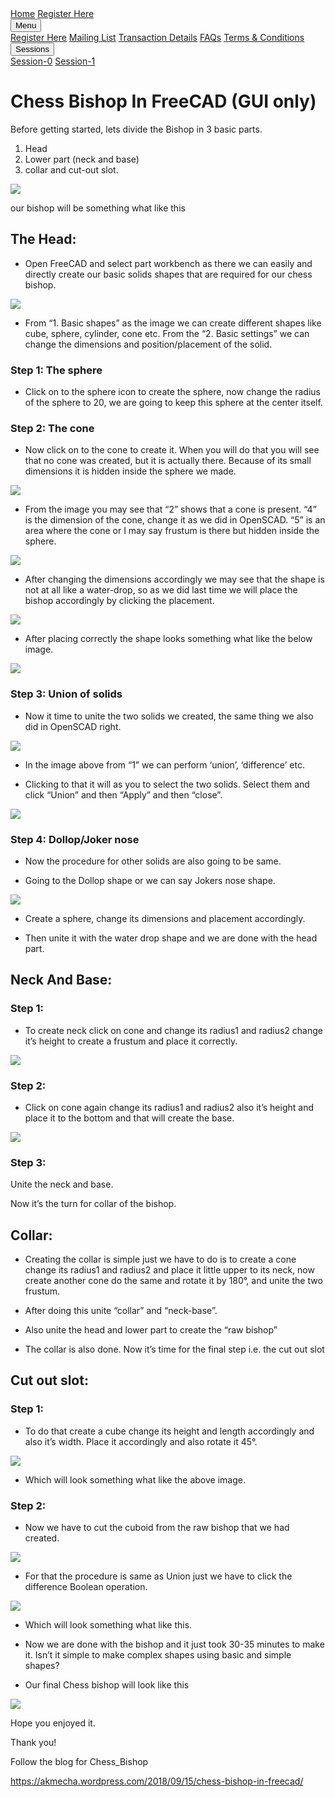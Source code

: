 <link rel = "stylesheet" href = "style/intro.css">

<link rel = "stylesheet" href = "https://www.w3schools.com/w3css/4/w3.css">

<div class="w3-bar w3-light-grey">
<a href="https://greatdevelopers.github.io/ScriptCAD" class="w3-bar-item w3-button">Home</a>
<a href="https://goo.gl/forms/YeDk8IqOeDLKQOtB2" class="w3-bar-item w3-button" target="_blank">Register Here</a>
<div class="w3-dropdown-hover">
<button class="w3-button">Menu</button>
<div class="w3-dropdown-content w3-bar-block w3-card-4">
<a href="https://goo.gl/forms/YeDk8IqOeDLKQOtB2" class="w3-bar-item w3-button" target="_blank">Register Here</a>
<a href="https://groups.google.com/forum/#!forum/greatbim" class="w3-bar-item w3-button" target="_blank">Mailing List</a>
<a href="https://greatdevelopers.github.io/ScriptCAD/Payment.html" class="w3-bar-item w3-button">Transaction Details</a>
<a href="https://greatdevelopers.github.io/ScriptCAD/FAQ.html" class="w3-bar-item w3-button">FAQs</a>
<a href="https://greatdevelopers.github.io/ScriptCAD/Terms.html" class="w3-bar-item w3-button">Terms & Conditions</a>
</div>
</div>

<div class="w3-dropdown-hover">
<button class="w3-button">Sessions</button>
<div class="w3-dropdown-content w3-bar-block w3-card-4">
<a href="https://greatdevelopers.github.io/ScriptCAD/Session0/Session0.html" class="w3-bar-item w3-button">Session-0</a>
<a href="https://greatdevelopers.github.io/ScriptCAD/Bishop_Tutorial.html" class="w3-bar-item w3-button">Session-1</a>
</div>
</div>

</div>

# Chess Bishop In FreeCAD (GUI only)

Before getting started, lets divide the Bishop in 3 basic parts.   
1. Head   
1. Lower part (neck and base)
1. collar and cut-out slot.

![](images/BishopPart.png)

our bishop will be something what like this

## The Head:

* Open FreeCAD and select part workbench as there we can easily and
directly create our basic solids shapes that are required for our chess
bishop.

![](images/Bishop1.jpg)

* From “1. Basic shapes” as the image we can create different shapes like
cube, sphere, cylinder, cone etc. From the “2. Basic settings” we can
change the dimensions and position/placement of the solid.

### Step 1: The sphere

* Click on to the sphere icon to create the sphere, now change the radius
of the sphere to 20, we are going to keep this sphere at the center itself.

### Step 2: The cone

* Now click on to the cone to create it. When you will do that you will see
that no cone was created, but it is actually there. Because of its small
dimensions it is hidden inside the sphere we made.

![](images/Bishop2.png)

* From the image you may see that “2” shows that a cone is present. “4” is
the dimension of the cone, change it as we did in OpenSCAD. “5” is an
area where the cone or I may say frustum is there but hidden inside the
sphere.

![](images/Bishop3.png)

* After changing the dimensions accordingly we may see that the shape is
not at all like a water-drop, so as we did last time we will place the
bishop accordingly by clicking the placement.

![](images/Bishop4.png)

* After placing correctly the shape looks something what like the below
image.

![](images/Bishop5.png)

### Step 3: Union of solids

* Now it time to unite the two solids we created, the same thing we also
did in OpenSCAD right.

![](images/Bishop6.png)

* In the image above from “1” we can perform ‘union’, ‘difference’ etc.

* Clicking to that it will as you to select the two solids. Select them
and click “Union” and then “Apply” and then “close”.

![](images/Bishop7.png)

### Step 4: Dollop/Joker nose

* Now the procedure for other solids are also going to be same.

* Going to the Dollop shape or we can say Jokers nose shape.

![](images/Bishop8.png)

* Create a sphere, change its dimensions and placement accordingly.

* Then unite it with the water drop shape and we are done with the head
part.

## Neck And Base:

### Step 1:

* To create neck click on cone and change its radius1 and radius2 change
it’s height to create a frustum and place it correctly.

![](images/Bishop9.png)

### Step 2:

* Click on cone again change its radius1 and radius2 also it’s height and
place it to the bottom and that will create the base.

![](images/Bishop10.png)

### Step 3:

Unite the neck and base.

Now it’s the turn for collar of the bishop.

## Collar:

* Creating the collar is simple just we have to do is to create a cone
change its radius1 and radius2 and place it little upper to its neck,
now create another cone do the same and rotate it by 180°, and unite the
two frustum.

* After doing this unite “collar” and “neck-base”.

* Also unite the head and lower part to create the “raw bishop”

* The collar is also done. Now it’s time for the final step i.e. the cut
out slot

## Cut out slot:

### Step 1:

* To do that create a cube change its height and length accordingly and
also it’s width. Place it accordingly and also rotate it 45°.

![](images/Bishop11.png)

* Which will look something what like the above image.

### Step 2:

* Now we have to cut the cuboid from the raw bishop that we had created.

![](images/Bishop12.png)

* For that the procedure is same as Union just we have to click the
difference Boolean operation.

![](images/Bishop13.png)

* Which will look something what like this.

* Now we are done with the bishop and it just took 30-35 minutes to make
it. Isn’t it simple to make complex shapes using basic and simple
shapes?

* Our final Chess bishop will look like this

![](images/Bishop14.jpg)

Hope you enjoyed it.

Thank you!

Follow the blog for Chess_Bishop

https://akmecha.wordpress.com/2018/09/15/chess-bishop-in-freecad/


